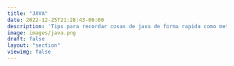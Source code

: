 ```yaml
---
title: "JAVA"
date: 2022-12-25T21:28:43-06:00
description: 'Tips para recordar cosas de java de forma rapida como metodos pipline, arreglos, concurrencia etc..'
image: images/java.png
draft: false
layout: "section"
viewimg: false
---
```

